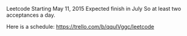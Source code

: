Leetcode
Starting May 11, 2015
Expected finish in July
So at least two acceptances a day.

Here is a schedule:
https://trello.com/b/qquIVggc/leetcode